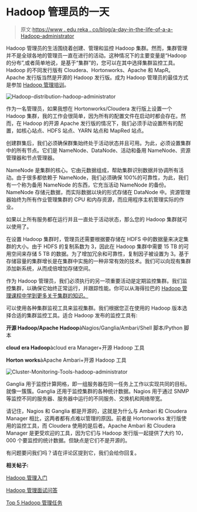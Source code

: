 # Hadoop 管理员的一天

> 原文:[https://www . edu reka . co/blog/a-day-in-the-life-of-a-a-Hadoop-administrator](https://www.edureka.co/blog/a-day-in-the-life-of-a-hadoop-administrator)

Hadoop 管理员的生活围绕着创建、管理和监控 Hadoop 集群。然而，集群管理并不是全球各地的管理员一直在进行的活动。这种情况下的主要变量是“Hadoop 的分布”,或者简单地说，是基于“集群”的，您可以在其中选择集群监控工具。Hadoop 的不同发行版有 Cloudera、Hortonworks、Apache 和 MapR。Apache 发行版当然是开源的 Hadoop 发行版。成为 Hadoop 管理员的最佳方式是参加 [Hadoop 管理培训](https://www.edureka.co/hadoop-administration-training-certification)。

![Hadoop-distribution-hadoop-administrator](../Images/2aad63e51fbd6375dbf6f933456bad19.png)

作为一名管理员，如果我想在 Hortonworks/Cloudera 发行版上设置一个 Hadoop 集群，我的工作会很简单，因为所有的配置文件在启动时都会存在。然而，在 Hadoop 的开源 Apache 发行版的情况下，我们必须手动设置所有的配置，如核心站点、HDFS 站点、YARN 站点和 MapRed 站点。

创建群集后，我们必须确保群集始终处于活动状态并且可用。为此，必须设置集群中的所有节点。它们是 NameNode、DataNode、活动和备用 NameNode、资源管理器和节点管理器。

NameNode 是集群的核心。它由元数据组成，帮助集群识别数据并协调所有活动。由于很多都依赖于 NameNode，我们必须确保 100%的可靠性，为此，我们有一个称为备用 NameNode 的东西，它充当活动 NameNode 的备份。NameNode 存储元数据，而实际数据以块的形式存储在 DataNode 中。资源管理器始终为所有作业管理集群的 CPU 和内存资源，而应用程序主机管理实际的作业。

如果以上所有服务都在运行并且一直处于活动状态，那么您的 Hadoop 集群就可以使用了。

在设置 Hadoop 集群时，管理员还需要根据要存储在 HDFS 中的数据量来决定集群的大小。由于 HDFS 的复制系数为 3，因此在 Hadoop 集群中需要 15 TB 的可用空间来存储 5 TB 的数据。为了增加冗余和可靠性，复制因子被设置为 3。基于存储容量的集群增长是在集群中实施的一种非常有效的技术。我们可以向现有集群添加新系统，从而成倍增加存储空间。

作为 Hadoop 管理员，我们必须执行的另一项重要活动是定期监控集群。我们监控集群，以确保它始终正常运行，并跟踪性能。你可以从海得拉巴的 [Hadoop 管理课程中学到更多关于集群的知识。](https://www.edureka.co/hadoop-administration-training-certification-hyderabad)

可以使用各种集群监视工具来监视集群。我们根据您正在使用的 Hadoop 版本选择合适的集群监控工具。适合 Hadoop 发布的监控工具有:

**开源 Hadoop/Apache Hadoop**àNagios/Ganglia/Ambari/Shell 脚本/Python 脚本

**cloud era Hadoop**àcloud era Manager+开源 Hadoop 工具

**Horton works**àApache Ambari+开源 Hadoop 工具

![Cluster-Monitoring-Tools-hadoop-administrator](../Images/8a24381ff81099700f0169b856f2ff47.png)

Ganglia 用于监控计算网格，即一组服务器在同一任务上工作以实现共同的目标。就像一簇簇。Ganglia 还用于监控集群的各种统计数据。Nagios 用于通过 SNMP 等监控不同的服务器、服务器中运行的不同服务、交换机和网络带宽。

请记住，Nagios 和 Ganglia 都是开源的，这就是为什么与 Ambari 和 Cloudera Manager 相比，这两者都有点难以管理的原因。前者是 Hortonworks 发行版使用的监控工具，而 Cloudera 使用的是后者。Apache Ambari 和 Cloudera Manager 是更受欢迎的工具，因为它们与 Hadoop 发行版一起提供了大约 10，000 个要监控的统计数据。但缺点是它们不是开源的。

有问题要问我们吗？请在评论区提到它，我们会给你回复。

**相关帖子:**

[Hadoop 管理入门](https://www.edureka.co/hadoop-admin "Get Started with Hadoop Administration")

[Hadoop 管理面试问答](https://www.edureka.co/blog/interview-questions/hadoop-administration-interview-questions-and-answers/ "Hadoop Administration Interview Questions and Answers")

[Top 5 Hadoop 管理任务](https://www.edureka.co/blog/top-5-hadoop-admin-tasks "Top 5 Hadoop Admin Tasks")